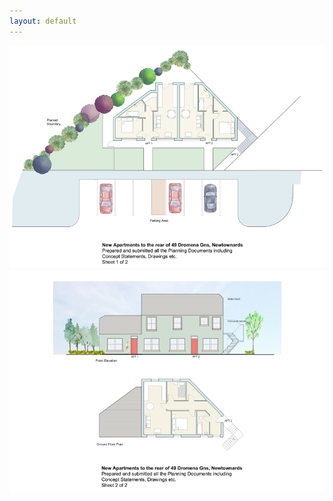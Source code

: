 ```yaml
---
layout: default
---
```


<div align="center">
<img src="Dromena-apt-1.jpg" width="800px">
</div>
<div align="center">
<img src="Dromena-apt-2.jpg" width="800px">
</div>
